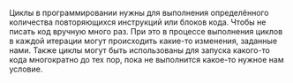 Циклы в программировании нужны для выполнения определённого количества повторяющихся инструкций или блоков кода. Чтобы не писать код вручную много раз. При это в процессе выполнения циклов в каждой итерации могут происходить какие-то изменения, заданные нами. Также циклы могут быть использованы для запуска какого-то кода многократно до тех пор, пока не выполнится какое-то нужное нам условие.